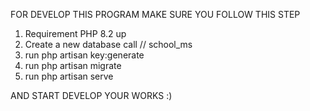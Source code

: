 FOR DEVELOP THIS PROGRAM MAKE SURE YOU FOLLOW THIS STEP

1. Requirement PHP 8.2 up
2. Create a new database call // school_ms
3. run php artisan key:generate
4. run php artisan migrate
5. run php artisan serve

AND START DEVELOP YOUR WORKS :)
